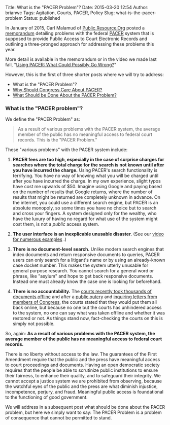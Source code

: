 Title: What is the "PACER Problem"?
Date: 2015-03-20 12:54
Author: brianwc
Tags: Agitation, Courts, PACER, Policy
Slug: what-is-the-pacer-problem
Status: published

In January of 2015, Carl Malamud of [Public.Resource.Org](https://public.resource.org) posted a [memorandum](https://yo.yourhonor.org/) detailing problems with the federal [PACER](https://www.pacer.gov/) system that is supposed to provide Public Access to Court Electronic Records and outlining a three-pronged approach for addressing these problems this year.

More detail is available in the memorandum or in the video we made last fall, "[Using PACER: What Could Possibly Go Wrong?]({filename}/using-pacer-vid.md)"

However, this is the first of three shorter posts where we will try to address:

-   What is the "PACER Problem"?
-   [Why Should Congress Care About PACER?](/2015/03/23/why-should-congress-care-about-pacer/)
-   [What Should be Done About the PACER Problem?](/2015/03/24/what-should-be-done-about-the-pacer-problem/)


### What is the "PACER problem"?

We define the "PACER Problem" as:

> As a result of various problems with the PACER system, the average member of the public has no meaningful access to federal court records. This is the "PACER Problem."

These "various problems" with the PACER system include:

1.  **PACER fees are too high, especially in the case of surprise charges for searches where the total charge for the search is not known until after you have incurred the charge.** Using PACER's search functionality is terrifying. You have no way of knowing what you will be charged until after you have incurred the charge. In my own experience, slight typos have cost me upwards of $50. Imagine using Google and paying based on the number of results that Google returns, where the number of results that might be returned are completely unknown in advance. On the internet, you could use a different search engine, but PACER is an absolute monopoly, so some times you have no choice but to search and cross your fingers. A system designed only for the wealthy, who have the luxury of having no regard for what use of the system might cost them, is not a *public* access system.

2.  **The user interface is an inexplicable unusable disaster.** (See our [video for numerous examples](https://www.youtube.com/watch?v=HA4Z9LEJSBw) .)

3.  **There is no document-level search.** Unlike modern search engines that index documents and return responsive documents to queries, PACER users can only search for a litigant's name or by using an already-known case docket number. This makes the system utterly unusable for general purpose research. You cannot search for a general word or phrase, like "asylum" and hope to get back responsive documents. Instead one must already know the case one is looking for beforehand.

4.  **There is no accountability.** The [courts recently took thousands of documents offline](/2014/08/28/the-importance-of-backups/) and after a [public outcry](/2014/08/27/free-law-project-joins-request-for-access-to-offline-pacer-documents/) and [inquiring letters from members of Congress](/2014/09/16/senator-leahy-wants-pacer-documents-back-online/), the courts stated that they would put them all back online, but because no one but the courts has unhindered access to the system, no one can say what was taken offline and whether it was restored or not. As things stand now, fact-checking the courts on this is simply not possible.

So, again: **As a result of various problems with the PACER system, the average member of the public has no meaningful access to federal court records.**

There is no liberty without access to the law. The guarantees of the First Amendment require that the public and the press have meaningful access to court proceedings and documents. Having an open democratic society requires that the people be able to scrutinize public institutions to ensure their fairness, to enhance their quality, and to safeguard their integrity. We cannot accept a justice system we are prohibited from observing, because the watchful eyes of the public and the press are what diminish injustice, incompetence, perjury, and fraud. Meaningful public access is foundational to the functioning of good government.

We will address in a subsequent post what should be done about the PACER problem, but here we simply want to say: The PACER Problem is a problem of consequence that cannot be permitted to stand.
